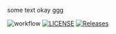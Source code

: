 some text
okay
ggg

![workflow](https://github.com/TwopercentFlat/sem/actions/workflows/main.yml/badge.svg)
[![LICENSE](https://img.shields.io/github/license/TwopercentFlat/sem.svg?style=flat-square)](https://github.com/TwopercentFlat/sem/blob/master/LICENSE)
[![Releases](https://img.shields.io/github/release/TwopercentFlat/sem/all.svg?style=flat-square)](https://github.com/TwopercentFlat/sem/releases)